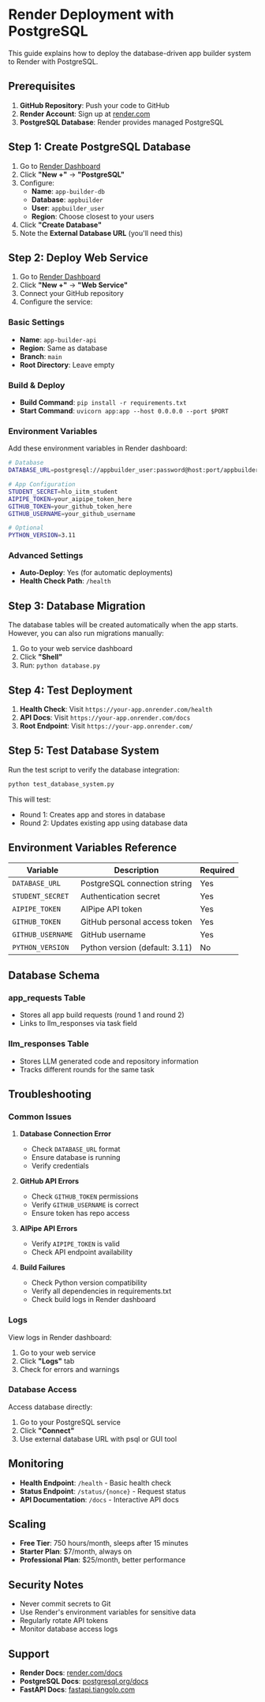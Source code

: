 # Render Deployment with PostgreSQL

This guide explains how to deploy the database-driven app builder system to Render with PostgreSQL.

## Prerequisites

1. **GitHub Repository**: Push your code to GitHub
2. **Render Account**: Sign up at [render.com](https://render.com)
3. **PostgreSQL Database**: Render provides managed PostgreSQL

## Step 1: Create PostgreSQL Database

1. Go to [Render Dashboard](https://dashboard.render.com)
2. Click **"New +"** → **"PostgreSQL"**
3. Configure:
   - **Name**: `app-builder-db`
   - **Database**: `appbuilder`
   - **User**: `appbuilder_user`
   - **Region**: Choose closest to your users
4. Click **"Create Database"**
5. Note the **External Database URL** (you'll need this)

## Step 2: Deploy Web Service

1. Go to [Render Dashboard](https://dashboard.render.com)
2. Click **"New +"** → **"Web Service"**
3. Connect your GitHub repository
4. Configure the service:

### Basic Settings
- **Name**: `app-builder-api`
- **Region**: Same as database
- **Branch**: `main`
- **Root Directory**: Leave empty

### Build & Deploy
- **Build Command**: `pip install -r requirements.txt`
- **Start Command**: `uvicorn app:app --host 0.0.0.0 --port $PORT`

### Environment Variables
Add these environment variables in Render dashboard:

```bash
# Database
DATABASE_URL=postgresql://appbuilder_user:password@host:port/appbuilder

# App Configuration
STUDENT_SECRET=hlo_iitm_student
AIPIPE_TOKEN=your_aipipe_token_here
GITHUB_TOKEN=your_github_token_here
GITHUB_USERNAME=your_github_username

# Optional
PYTHON_VERSION=3.11
```

### Advanced Settings
- **Auto-Deploy**: Yes (for automatic deployments)
- **Health Check Path**: `/health`

## Step 3: Database Migration

The database tables will be created automatically when the app starts. However, you can also run migrations manually:

1. Go to your web service dashboard
2. Click **"Shell"**
3. Run: `python database.py`

## Step 4: Test Deployment

1. **Health Check**: Visit `https://your-app.onrender.com/health`
2. **API Docs**: Visit `https://your-app.onrender.com/docs`
3. **Root Endpoint**: Visit `https://your-app.onrender.com/`

## Step 5: Test Database System

Run the test script to verify the database integration:

```bash
python test_database_system.py
```

This will test:
- Round 1: Creates app and stores in database
- Round 2: Updates existing app using database data

## Environment Variables Reference

| Variable | Description | Required |
|----------|-------------|----------|
| `DATABASE_URL` | PostgreSQL connection string | Yes |
| `STUDENT_SECRET` | Authentication secret | Yes |
| `AIPIPE_TOKEN` | AIPipe API token | Yes |
| `GITHUB_TOKEN` | GitHub personal access token | Yes |
| `GITHUB_USERNAME` | GitHub username | Yes |
| `PYTHON_VERSION` | Python version (default: 3.11) | No |

## Database Schema

### app_requests Table
- Stores all app build requests (round 1 and round 2)
- Links to llm_responses via task field

### llm_responses Table
- Stores LLM generated code and repository information
- Tracks different rounds for the same task

## Troubleshooting

### Common Issues

1. **Database Connection Error**
   - Check `DATABASE_URL` format
   - Ensure database is running
   - Verify credentials

2. **GitHub API Errors**
   - Check `GITHUB_TOKEN` permissions
   - Verify `GITHUB_USERNAME` is correct
   - Ensure token has repo access

3. **AIPipe API Errors**
   - Verify `AIPIPE_TOKEN` is valid
   - Check API endpoint availability

4. **Build Failures**
   - Check Python version compatibility
   - Verify all dependencies in requirements.txt
   - Check build logs in Render dashboard

### Logs

View logs in Render dashboard:
1. Go to your web service
2. Click **"Logs"** tab
3. Check for errors and warnings

### Database Access

Access database directly:
1. Go to your PostgreSQL service
2. Click **"Connect"**
3. Use external database URL with psql or GUI tool

## Monitoring

- **Health Endpoint**: `/health` - Basic health check
- **Status Endpoint**: `/status/{nonce}` - Request status
- **API Documentation**: `/docs` - Interactive API docs

## Scaling

- **Free Tier**: 750 hours/month, sleeps after 15 minutes
- **Starter Plan**: $7/month, always on
- **Professional Plan**: $25/month, better performance

## Security Notes

- Never commit secrets to Git
- Use Render's environment variables for sensitive data
- Regularly rotate API tokens
- Monitor database access logs

## Support

- **Render Docs**: [render.com/docs](https://render.com/docs)
- **PostgreSQL Docs**: [postgresql.org/docs](https://postgresql.org/docs)
- **FastAPI Docs**: [fastapi.tiangolo.com](https://fastapi.tiangolo.com)
